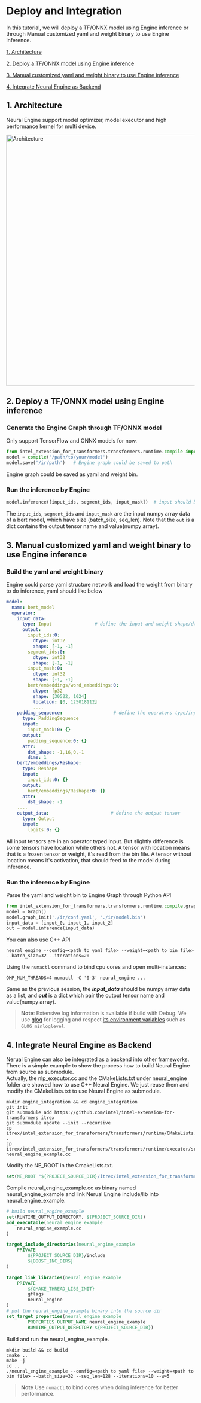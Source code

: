 Deploy and Integration
=====
In this tutorial, we will deploy a TF/ONNX model using Engine inference or through Manual customized yaml and weight binary to use Engine inference.

[1. Architecture](#1-architecture)

[2. Deploy a TF/ONNX model using Engine inference](#2-deploy-a-tfonnx-model-using-engine-inference)

[3. Manual customized yaml and weight binary to use Engine inference](#3-manual-customized-yaml-and-weight-binary-to-use-engine-inference)

[4. Integrate Neural Engine as Backend](#4-Integrate-Neural-Engine-as-Backend)

## 1. Architecture
Neural Engine support model optimizer, model executor and high performance kernel for multi device.

<a target="_blank" href="imgs/infrastructure.png">
  <img src="imgs/infrastructure.png" alt="Architecture" width=762 height=672>
</a>

## 2. Deploy a TF/ONNX model using Engine inference

### Generate the Engine Graph through TF/ONNX model

Only support TensorFlow and ONNX models for now.

```python
from intel_extension_for_transformers.transformers.runtime.compile import compile
model = compile('/path/to/your/model')
model.save('/ir/path')   # Engine graph could be saved to path
```

Engine graph could be saved as yaml and weight bin.

### Run the inference by Engine

```python
model.inference([input_ids, segment_ids, input_mask])  # input should be numpy array data
```

The `input_ids`, `segment_ids` and `input_mask` are the input numpy array data of a bert model, which have size (batch_size, seq_len). Note that the `out` is a dict contains the output tensor name and value(numpy array).

## 3. Manual customized yaml and weight binary to use Engine inference

### Build the yaml and weight binary

Engine could parse yaml structure network and load the weight from binary to do inference, yaml should like below

```yaml
model:
  name: bert_model
  operator:
    input_data:
      type: Input                # define the input and weight shape/dtype/location
      output:
        input_ids:0:
          dtype: int32
          shape: [-1, -1]
        segment_ids:0:
          dtype: int32
          shape: [-1, -1]
        input_mask:0:
          dtype: int32
          shape: [-1, -1]
        bert/embeddings/word_embeddings:0:
          dtype: fp32
          shape: [30522, 1024]
          location: [0, 125018112]
          ....
    padding_sequence:                   # define the operators type/input/output/attr
      type: PaddingSequence
      input:
        input_mask:0: {}
      output:
        padding_sequence:0: {}
      attr:
        dst_shape: -1,16,0,-1
        dims: 1
    bert/embeddings/Reshape:
      type: Reshape
      input:
        input_ids:0: {}
      output:
        bert/embeddings/Reshape:0: {}
      attr:
        dst_shape: -1
    ....
    output_data:                       # define the output tensor
      type: Output
      input:
        logits:0: {}
```
All input tensors are in an operator typed Input. But slightly difference is some tensors have location while others not. A tensor with location means that is a frozen tensor or weight, it's read from the bin file. A tensor without location means it's activation, that should feed to the model during inference.

### Run the inference by Engine

Parse the yaml and weight bin to Engine Graph through Python API

```python
from intel_extension_for_transformers.transformers.runtime.compile.graph import Graph
model = Graph()
model.graph_init('./ir/conf.yaml', './ir/model.bin')
input_data = [input_0, input_1, input_2]
out = model.inference(input_data)
```

You can also use C++ API
```shell
neural_engine --config=<path to yaml file> --weight=<path to bin file> --batch_size=32 --iterations=20
```
Using the `numactl` command to bind cpu cores and open multi-instances:
```shell
OMP_NUM_THREADS=4 numactl -C '0-3' neural_engine ...
```
Same as the previous session, the ***input_data*** should be numpy array data as a list, and ***out*** is a dict which pair the output tensor name and value(numpy array).

>**Note**: Extensive log information is available if build with Debug. We use [glog](https://github.com/google/glog) for logging and respect [its environment variables](https://github.com/google/glog#setting-flags) such as `GLOG_minloglevel`.

## 4. Integrate Neural Engine as Backend
Nerual Engine can also be integrated as a backend into other frameworks. There is a simple example to show the process how to build Neural Engine from source as submodule.  
Actually, the nlp_executor.cc and the CMakeLists.txt under neural_engine folder are showed how to use C++ Neural Engine. We just reuse them and modify the CMakeLists.txt to use Neural Engine as submodule.
```shell
mkdir engine_integration && cd engine_integration
git init
git submodule add https://github.com/intel/intel-extension-for-transformers itrex
git submodule update --init --recursive
cp itrex/intel_extension_for_transformers/transformers/runtime/CMakeLists.txt .
cp itrex/intel_extension_for_transformers/transformers/runtime/executor/src/nlp_executor.cc neural_engine_example.cc
```
Modify the NE_ROOT in the CmakeLists.txt.
```cmake
set(NE_ROOT "${PROJECT_SOURCE_DIR}/itrex/intel_extension_for_transformers/transformers/runtime")
```

Compile neural_engine_example.cc as binary named neural_engine_example and link Nerual Engine include/lib into neural_engine_example.
```cmake
# build neural_engine_example
set(RUNTIME_OUTPUT_DIRECTORY, ${PROJECT_SOURCE_DIR})
add_executable(neural_engine_example
    neural_engine_example.cc
)

target_include_directories(neural_engine_example
    PRIVATE
        ${PROJECT_SOURCE_DIR}/include
        ${BOOST_INC_DIRS}
)

target_link_libraries(neural_engine_example
    PRIVATE
        ${CMAKE_THREAD_LIBS_INIT}
        gflags
        neural_engine
)
# put the neural_engine_example binary into the source dir
set_target_properties(neural_engine_example
        PROPERTIES OUTPUT_NAME neural_engine_example
        RUNTIME_OUTPUT_DIRECTORY ${PROJECT_SOURCE_DIR})
```

Build and run the neural_engine_example.
```shell
mkdir build && cd build
cmake ..
make -j
cd ..
./neural_engine_example --config=<path to yaml file> --weight=<path to bin file> --batch_size=32 --seq_len=128 --iterations=10 --w=5
```
>**Note** Use `numactl` to bind cores when doing inference for better performance.
